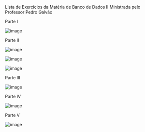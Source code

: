Lista de Exercícios da Matéria de Banco de Dados II Ministrada pelo Professor Pedro Galvão

Parte I

![image](https://github.com/user-attachments/assets/73ac4b2d-c2df-4dfd-913f-086e1cd9aa30)

Parte II

![image](https://github.com/user-attachments/assets/e438d250-2a83-4730-a044-0731968f9355)

![image](https://github.com/user-attachments/assets/b0fa2f2a-19df-404d-9f69-236ff795e26e)

![image](https://github.com/user-attachments/assets/094c532c-3417-46b5-9bfd-1e4062a38fa0)

Parte III

![image](https://github.com/user-attachments/assets/57b55208-32d8-428c-9f08-cf9a837eeec7)

Parte IV

![image](https://github.com/user-attachments/assets/1e76361f-a918-446f-bd72-c7e9d57900c0)

Parte V

![image](https://github.com/user-attachments/assets/9d763ea0-d503-4835-88ca-5f3662e0fee8)





